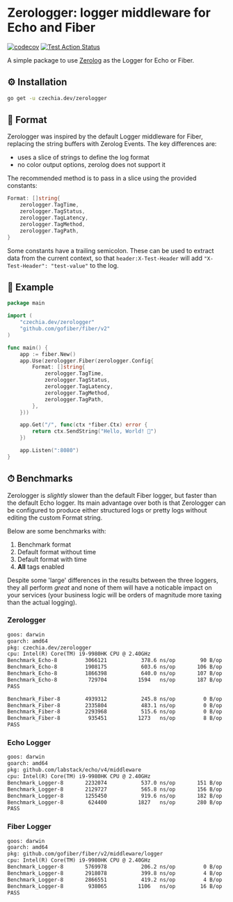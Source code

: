 # Zerologger: logger middleware for Echo and Fiber

[![codecov](https://codecov.io/gh/stellirin/go-zerologger/branch/main/graph/badge.svg?token=h5zC6Okqjz)](https://codecov.io/gh/stellirin/go-zerologger)
[![Test Action Status](https://github.com/stellirin/go-zerologger/workflows/Go/badge.svg)](https://github.com/stellirin/go-zerologger/actions?query=workflow%3AGo)

A simple package to use [Zerolog](https://github.com/rs/zerolog) as the Logger for Echo or Fiber.

## ⚙️ Installation

```sh
go get -u czechia.dev/zerologger
```

## 📝 Format

Zerologger was inspired by the default Logger middleware for Fiber, replacing the string buffers with Zerolog Events. The key differences are:

* uses a slice of strings to define the log format
* no color output options, zerolog does not support it

The recommended method is to pass in a slice using the provided constants:

```go
Format: []string{
	zerologger.TagTime,
	zerologger.TagStatus,
	zerologger.TagLatency,
	zerologger.TagMethod,
	zerologger.TagPath,
}
```

Some constants have a trailing semicolon. These can be used to extract data from the current context, so that `header:X-Test-Header` will add `"X-Test-Header": "test-value"` to the log.

## 👀 Example

```go
package main

import (
	"czechia.dev/zerologger"
	"github.com/gofiber/fiber/v2"
)

func main() {
	app := fiber.New()
	app.Use(zerologger.Fiber(zerologger.Config{
		Format: []string{
			zerologger.TagTime,
			zerologger.TagStatus,
			zerologger.TagLatency,
			zerologger.TagMethod,
			zerologger.TagPath,
		},
	}))

	app.Get("/", func(ctx *fiber.Ctx) error {
		return ctx.SendString("Hello, World! 👋")
	})

	app.Listen(":8080")
}
```

## ⏱ Benchmarks

Zerologger is _slightly_ slower than the default Fiber logger, but faster than the default Echo logger. Its main advantage over both is that Zerologger can be configured to produce either structured logs or pretty logs without editing the custom Format string.

Below are some benchmarks with:

1. Benchmark format
1. Default format without time
1. Default format with time
1. **All** tags enabled

Despite some 'large' differences in the results between the three loggers, they all perform *great* and none of them will have a noticable impact on your services (your business logic will be orders of magnitude more taxing than the actual logging).

### Zerologger

```txt
goos: darwin
goarch: amd64
pkg: czechia.dev/zerologger
cpu: Intel(R) Core(TM) i9-9980HK CPU @ 2.40GHz
Benchmark_Echo-8    	 3066121	       378.6 ns/op	      90 B/op	       2 allocs/op
Benchmark_Echo-8    	 1908175	       603.6 ns/op	     106 B/op	       2 allocs/op
Benchmark_Echo-8    	 1866398	       640.0 ns/op	     107 B/op	       2 allocs/op
Benchmark_Echo-8    	  729704	      1594   ns/op	     187 B/op	       7 allocs/op
PASS

Benchmark_Fiber-8   	 4939312	       245.8 ns/op	       0 B/op	       0 allocs/op
Benchmark_Fiber-8   	 2335804	       483.1 ns/op	       0 B/op	       0 allocs/op
Benchmark_Fiber-8   	 2293968	       515.6 ns/op	       0 B/op	       0 allocs/op
Benchmark_Fiber-8   	  935451	      1273   ns/op	       8 B/op	       1 allocs/op
PASS
```

### Echo Logger

```txt
goos: darwin
goarch: amd64
pkg: github.com/labstack/echo/v4/middleware
cpu: Intel(R) Core(TM) i9-9980HK CPU @ 2.40GHz
Benchmark_Logger-8   	 2232074	       537.0 ns/op	     151 B/op	       3 allocs/op
Benchmark_Logger-8   	 2129727	       565.8 ns/op	     156 B/op	       4 allocs/op
Benchmark_Logger-8   	 1255450	       919.6 ns/op	     182 B/op	       5 allocs/op
Benchmark_Logger-8   	  624400	      1827   ns/op	     280 B/op	      10 allocs/op
PASS
```

### Fiber Logger

```txt
goos: darwin
goarch: amd64
pkg: github.com/gofiber/fiber/v2/middleware/logger
cpu: Intel(R) Core(TM) i9-9980HK CPU @ 2.40GHz
Benchmark_Logger-8   	 5769978	       206.2 ns/op	       0 B/op	       0 allocs/op
Benchmark_Logger-8   	 2918078	       399.8 ns/op	       4 B/op	       1 allocs/op
Benchmark_Logger-8   	 2866551	       419.2 ns/op	       4 B/op	       1 allocs/op
Benchmark_Logger-8   	  938065	      1106   ns/op	      16 B/op	       2 allocs/op
PASS
```
